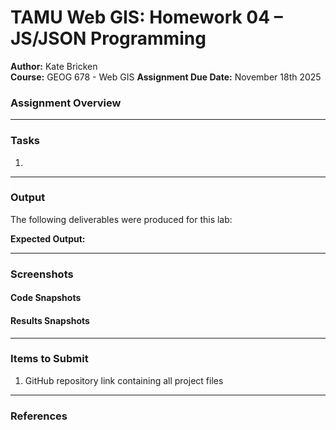 # TAMU Web GIS: Homework 04 – JS/JSON Programming

**Author:** Kate Bricken  
**Course:** GEOG 678 - Web GIS
**Assignment Due Date:** November 18th 2025

### Assignment Overview


---

### Tasks
1. 


---

### Output
The following deliverables were produced for this lab:


**Expected Output:**  


---

### Screenshots

#### Code Snapshots


#### Results Snapshots


---

### Items to Submit
1. GitHub repository link containing all project files   

---

### References
